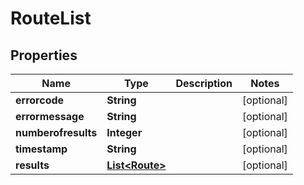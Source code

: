 
# RouteList

## Properties
Name | Type | Description | Notes
------------ | ------------- | ------------- | -------------
**errorcode** | **String** |  |  [optional]
**errormessage** | **String** |  |  [optional]
**numberofresults** | **Integer** |  |  [optional]
**timestamp** | **String** |  |  [optional]
**results** | [**List&lt;Route&gt;**](Route.md) |  |  [optional]



